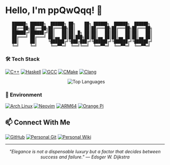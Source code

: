 # Hello, I'm ppQwQqq! 👋

```
   ██████╗ ██████╗  ██████╗ ██╗    ██╗ ██████╗  ██████╗  ██████╗ 
   ██╔══██╗██╔══██╗██╔═══██╗██║    ██║██╔═══██╗██╔═══██╗██╔═══██╗
   ██████╔╝██████╔╝██║   ██║██║ █╗ ██║██║   ██║██║   ██║██║   ██║
   ██╔═══╝ ██╔═══╝ ██║▄▄ ██║██║███╗██║██║▄▄ ██║██║▄▄ ██║██║▄▄ ██║
   ██║     ██║     ╚██████╔╝╚███╔███╔╝╚██████╔╝╚██████╔╝╚██████╔╝
   ╚═╝     ╚═╝      ╚══▀▀═╝  ╚══╝╚══╝  ╚══▀▀═╝  ╚══▀▀═╝  ╚══▀▀═╝
```

### 🛠️ Tech Stack

[![C++](https://img.shields.io/badge/C++-20•23•26-00599C?logo=cplusplus&logoColor=white)](https://isocpp.org/)
[![Haskell](https://img.shields.io/badge/Haskell-GHC%209.4.8+-5D4F85?logo=haskell&logoColor=white)](https://www.haskell.org/)
[![GCC](https://img.shields.io/badge/GCC-15+-F05032?logo=gnu&logoColor=white)](https://gcc.gnu.org)
[![CMake](https://img.shields.io/badge/CMake-4.0.2+-064F8C?logo=cmake&logoColor=white)](https://cmake.org)
[![Clang](https://img.shields.io/badge/Clang-20+-259BED?logo=llvm&logoColor=white)](https://clang.llvm.org/)

<div align="center">
  <img src="https://github-readme-stats.vercel.app/api/top-langs/?username=2876225417&layout=compact&theme=tokyonight&hide_border=true&card_width=400" alt="Top Languages">
</div>

### 🐧 Environment

[![Arch Linux](https://img.shields.io/badge/Arch_Linux-1793D1?logo=arch-linux&logoColor=white)](https://archlinux.org)
[![Neovim](https://img.shields.io/badge/Neovim-0.10.0+-57A143?logo=neovim&logoColor=white)](https://neovim.io)
[![ARM64](https://img.shields.io/badge/ARM64-Architecture-0091BD?logo=arm&logoColor=white)](https://www.arm.com/)
[![Orange Pi](https://img.shields.io/badge/Orange_Pi-SBC-F67A21?logo=orangepi&logoColor=white)](http://www.orangepi.org/)


## 📫 Connect With Me

[![GitHub](https://img.shields.io/badge/GitHub-Profile-181717?logo=github&logoColor=white)](https://github.com/2876225417)
[![Personal Git](https://img.shields.io/badge/Gitea-git.jiaxing.website-34A853?logo=gitea&logoColor=white)](https://git.jiaxing.website)
[![Personal Wiki](https://img.shields.io/badge/Wiki-wiki.jiaxing.website-2A6DB8?logo=bookstack&logoColor=white)](https://wiki.jiaxing.website)

---

<div align="center">
  <i>"Elegance is not a dispensable luxury but a factor that decides between success and failure." — Edsger W. Dijkstra</i>
</div>
